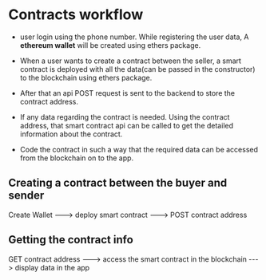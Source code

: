 # Contracts workflow

- user login using the phone number. While registering the user data, A **ethereum wallet** will be created using ethers package.

- When a user wants to create a contract between the seller, a smart contract is deployed with all the data(can be passed in the constructor) to the blockchain using ethers package.

- After that an api POST request is sent to the backend to store the contract address.

- If any data regarding the contract is needed. Using the contract address, that smart contract api can be called to get the detailed information about the contract. 

- Code the contract in such a way that the required data can be accessed from the blockchain on to the app.


## Creating a contract between the buyer and sender
Create Wallet ---> deploy smart contract ---> POST contract address

## Getting the contract info

GET contract address ---> access the smart contract in the blockchain ---> display data in the app

